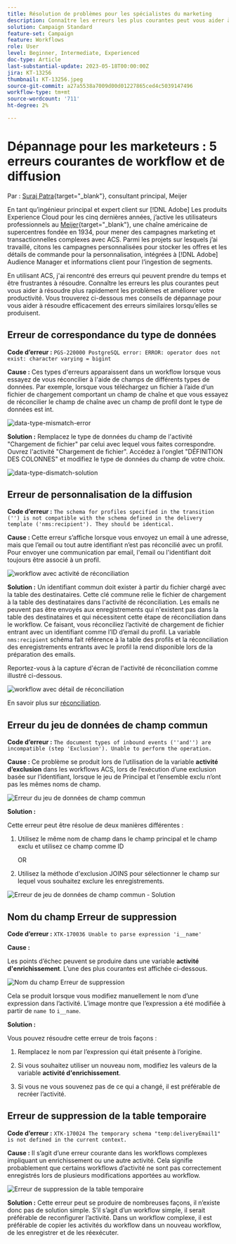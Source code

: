 ```yaml
---
title: Résolution de problèmes pour les spécialistes du marketing
description: Connaître les erreurs les plus courantes peut vous aider à résoudre plus rapidement les problèmes et améliorer votre productivité. Ces conseils de dépannage vous aident à résoudre efficacement des erreurs similaires lorsqu’elles se produisent.
solution: Campaign Standard
feature-set: Campaign
feature: Workflows
role: User
level: Beginner, Intermediate, Experienced
doc-type: Article
last-substantial-update: 2023-05-18T00:00:00Z
jira: KT-13256
thumbnail: KT-13256.jpeg
source-git-commit: a27a5538a7009d00d01227865ced4c5039147496
workflow-type: tm+mt
source-wordcount: '711'
ht-degree: 2%

---
```


# Dépannage pour les marketeurs : 5 erreurs courantes de workflow et de diffusion

Par : [Suraj Patra](https://www.linkedin.com/in/suraj-p-51612053/){target="_blank"}, consultant principal, Meijer

En tant qu’ingénieur principal et expert client sur [!DNL Adobe] Les produits Experience Cloud pour les cinq dernières années, j’active les utilisateurs professionnels au [Meijer](https://www.meijer.com/){target="_blank"}, une chaîne américaine de supercentres fondée en 1934, pour mener des campagnes marketing et transactionnelles complexes avec ACS. Parmi les projets sur lesquels j’ai travaillé, citons les campagnes personnalisées pour stocker les offres et les détails de commande pour la personnalisation, intégrées à [!DNL Adobe] Audience Manager et informations client pour l’ingestion de segments.


En utilisant ACS, j&#39;ai rencontré des erreurs qui peuvent prendre du temps et être frustrantes à résoudre. Connaître les erreurs les plus courantes peut vous aider à résoudre plus rapidement les problèmes et améliorer votre productivité. Vous trouverez ci-dessous mes conseils de dépannage pour vous aider à résoudre efficacement des erreurs similaires lorsqu’elles se produisent.

## Erreur de correspondance du type de données

**Code d’erreur :**
`PGS-220000 PostgreSQL error: ERROR: operator does not exist: character varying = bigint`

**Cause :**
Ces types d&#39;erreurs apparaissent dans un workflow lorsque vous essayez de vous réconcilier à l&#39;aide de champs de différents types de données. Par exemple, lorsque vous téléchargez un fichier à l’aide d’un fichier de chargement comportant un champ de chaîne et que vous essayez de réconcilier le champ de chaîne avec un champ de profil dont le type de données est int.

![data-type-mismatch-error](/help/_assets/kt-13256/data-type-mismatch.png)

**Solution :**
Remplacez le type de données du champ de l&#39;activité &quot;Chargement de fichier&quot; par celui avec lequel vous faites correspondre. Ouvrez l&#39;activité &quot;Chargement de fichier&quot;. Accédez à l&#39;onglet &quot;DÉFINITION DES COLONNES&quot; et modifiez le type de données du champ de votre choix.


![data-type-dismatch-solution](/help/_assets/kt-13256/data-type-mismatch-solution.png)

## Erreur de personnalisation de la diffusion

**Code d’erreur :**
`The schema for profiles specified in the transition ('') is not compatible with the schema defined in the delivery template ('nms:recipient'). They should be identical.`

**Cause :**
Cette erreur s’affiche lorsque vous envoyez un email à une adresse, mais que l’email ou tout autre identifiant n’est pas réconcilié avec un profil. Pour envoyer une communication par email, l&#39;email ou l&#39;identifiant doit toujours être associé à un profil.

![workflow avec activité de réconciliation](/help/_assets/kt-13256/del-persn-error-wf.png)

**Solution :**
Un identifiant commun doit exister à partir du fichier chargé avec la table des destinataires. Cette clé commune relie le fichier de chargement à la table des destinataires dans l&#39;activité de réconciliation. Les emails ne peuvent pas être envoyés aux enregistrements qui n&#39;existent pas dans la table des destinataires et qui nécessitent cette étape de réconciliation dans le workflow. Ce faisant, vous réconciliez l’activité de chargement de fichier entrant avec un identifiant comme l’ID d’email du profil. La variable `nms:recipient` schéma fait référence à la table des profils et la réconciliation des enregistrements entrants avec le profil la rend disponible lors de la préparation des emails.

Reportez-vous à la capture d&#39;écran de l&#39;activité de réconciliation comme illustré ci-dessous.

![workflow avec détail de réconciliation](/help/_assets/kt-13256/del-persn-error-wf-solution.png)

En savoir plus sur [réconciliation](https://experienceleague.adobe.com/docs/campaign-standard/using/managing-processes-and-data/data-management-activities/reconciliation.html?lang=en).

## Erreur du jeu de données de champ commun

**Code d’erreur :**
`The document types of inbound events (''and'') are incompatible (step 'Exclusion'). Unable to perform the operation. `

**Cause :**
Ce problème se produit lors de l’utilisation de la variable **activité d’exclusion** dans les workflows ACS, lors de l’exécution d’une exclusion basée sur l’identifiant, lorsque le jeu de Principal et l’ensemble exclu n’ont pas les mêmes noms de champ.


![Erreur du jeu de données de champ commun](/help/_assets/kt-13256/dataset-error.png)

**Solution :**

Cette erreur peut être résolue de deux manières différentes :

1. Utilisez le même nom de champ dans le champ principal et le champ exclu et utilisez ce champ comme ID

   OR

2. Utilisez la méthode d&#39;exclusion JOINS pour sélectionner le champ sur lequel vous souhaitez exclure les enregistrements.

![Erreur de jeu de données de champ commun - Solution ](/help/_assets/kt-13256/dataset-error-solution.png)

## Nom du champ Erreur de suppression

**Code d’erreur :**
`XTK-170036 Unable to parse expression 'i__name'`

**Cause :**

Les points d’échec peuvent se produire dans une variable **activité d&#39;enrichissement**. L’une des plus courantes est affichée ci-dessous.

![Nom du champ Erreur de suppression](/help/_assets/kt-13256/field-name-dropped-error.png)

Cela se produit lorsque vous modifiez manuellement le nom d’une expression dans l’activité. L’image montre que l’expression a été modifiée à partir de `name `to `i__name`.

**Solution :**

Vous pouvez résoudre cette erreur de trois façons :

1. Remplacez le nom par l’expression qui était présente à l’origine.

2. Si vous souhaitez utiliser un nouveau nom, modifiez les valeurs de la variable **activité d&#39;enrichissement**.

3. Si vous ne vous souvenez pas de ce qui a changé, il est préférable de recréer l’activité.

## Erreur de suppression de la table temporaire 

**Code d’erreur :**
`XTK-170024 The temporary schema "temp:deliveryEmail1" is not defined in the current context.`

**Cause :**
Il s’agit d’une erreur courante dans les workflows complexes impliquant un enrichissement ou une autre activité. Cela signifie probablement que certains workflows d’activité ne sont pas correctement enregistrés lors de plusieurs modifications apportées au workflow.

![Erreur de suppression de la table temporaire ](/help/_assets/kt-13256/temp-table-dropped-error.png)

**Solution :**
Cette erreur peut se produire de nombreuses façons, il n’existe donc pas de solution simple. S’il s’agit d’un workflow simple, il serait préférable de reconfigurer l’activité. Dans un workflow complexe, il est préférable de copier les activités du workflow dans un nouveau workflow, de les enregistrer et de les réexécuter.
